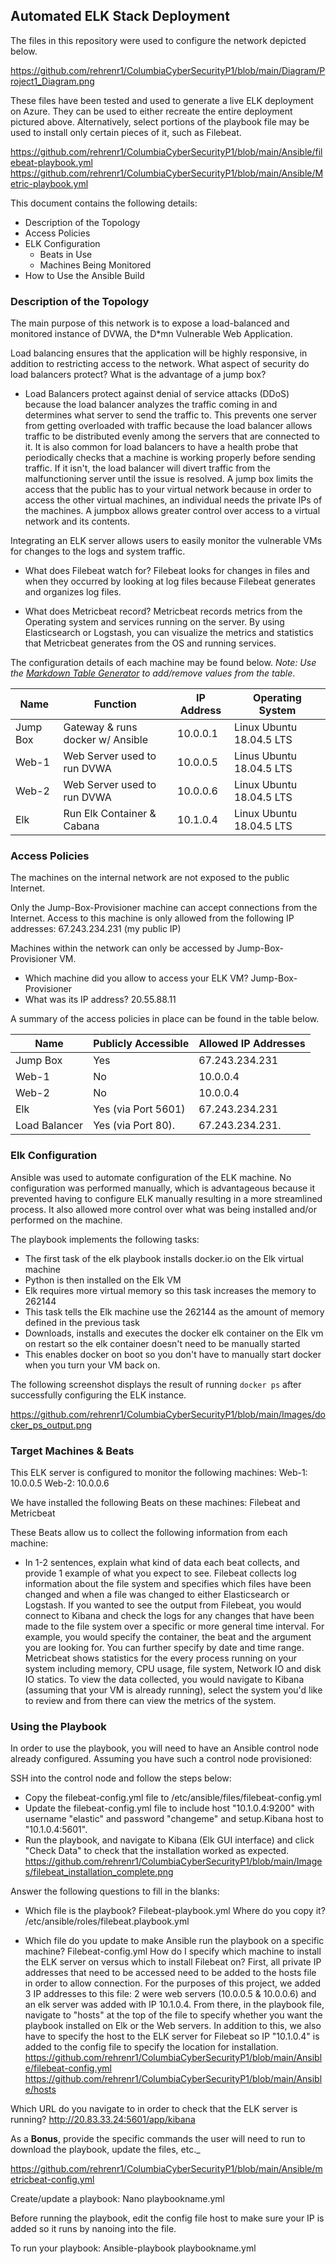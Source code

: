 ## Automated ELK Stack Deployment

The files in this repository were used to configure the network depicted below.

https://github.com/rehrenr1/ColumbiaCyberSecurityP1/blob/main/Diagram/Project1_Diagram.png

These files have been tested and used to generate a live ELK deployment on Azure. They can be used to either recreate the entire deployment pictured above. Alternatively, select portions of the playbook file may be used to install only certain pieces of it, such as Filebeat.

https://github.com/rehrenr1/ColumbiaCyberSecurityP1/blob/main/Ansible/filebeat-playbook.yml
https://github.com/rehrenr1/ColumbiaCyberSecurityP1/blob/main/Ansible/Metric-playbook.yml


This document contains the following details:
- Description of the Topology
- Access Policies
- ELK Configuration
  - Beats in Use
  - Machines Being Monitored
- How to Use the Ansible Build


### Description of the Topology

The main purpose of this network is to expose a load-balanced and monitored instance of DVWA, the D*mn Vulnerable Web Application.

Load balancing ensures that the application will be highly responsive, in addition to restricting access to the network.
What aspect of security do load balancers protect? What is the advantage of a jump box?

- Load Balancers protect against denial of service attacks (DDoS) because the load balancer analyzes the traffic coming in and determines what server to send the traffic to. This prevents one server from getting overloaded with traffic because the load balancer allows traffic to be distributed evenly among the servers that are connected to it. It is also common for load balancers to have a health probe that periodically checks that a machine is working properly before sending traffic. If it isn't, the load balancer will divert traffic from the malfunctioning server until the issue is resolved. A jump box limits the access that the public has to your virtual network because in order to access the other virtual machines, an individual needs the private IPs of the machines. A jumpbox allows greater control over access to a virtual network and its contents.

Integrating an ELK server allows users to easily monitor the vulnerable VMs for changes to the logs and system traffic.
- What does Filebeat watch for?
Filebeat looks for changes in files and when they occurred by looking at log files because Filebeat generates and organizes log files.

- What does Metricbeat record?
Metricbeat records metrics from the Operating system and services running on the server. By using Elasticsearch or Logstash, you can visualize the metrics and statistics that Metricbeat generates from the OS and running services.

The configuration details of each machine may be found below.
_Note: Use the [Markdown Table Generator](http://www.tablesgenerator.com/markdown_tables) to add/remove values from the table_.

| Name     | Function                         | IP Address | Operating System         |
|----------|----------------------------------|------------|--------------------------|
| Jump Box | Gateway & runs docker w/ Ansible | 10.0.0.1   | Linux Ubuntu 18.04.5 LTS |
| Web-1    | Web Server used to run DVWA      | 10.0.0.5   | Linus Ubuntu 18.04.5 LTS |
| Web-2    | Web Server used to run DVWA      | 10.0.0.6   | Linux Ubuntu 18.04.5 LTS |
| Elk      | Run Elk Container & Cabana       | 10.1.0.4   | Linux Ubuntu 18.04.5 LTS |

### Access Policies

The machines on the internal network are not exposed to the public Internet. 

Only the Jump-Box-Provisioner machine can accept connections from the Internet. Access to this machine is only allowed from the following IP addresses: 67.243.234.231 (my public IP)

Machines within the network can only be accessed by Jump-Box-Provisioner VM.
- Which machine did you allow to access your ELK VM? 
Jump-Box-Provisioner
- What was its IP address?
20.55.88.11

A summary of the access policies in place can be found in the table below.

| Name           | Publicly Accessible | Allowed IP Addresses |
|--------------  |---------------------|----------------------|
| Jump Box       | Yes                 | 67.243.234.231       |
| Web-1          | No                  | 10.0.0.4             |
| Web-2          | No                  | 10.0.0.4             |
| Elk            | Yes (via Port 5601) | 67.243.234.231       |
| Load Balancer  | Yes (via Port 80).  | 67.243.234.231.      |

### Elk Configuration

Ansible was used to automate configuration of the ELK machine. No configuration was performed manually, which is advantageous because it prevented having to configure ELK manually resulting in a more streamlined process. It also allowed more control over what was being installed and/or performed on the machine.

The playbook implements the following tasks:
- The first task of the elk playbook installs docker.io on the Elk virtual machine
- Python is then installed on the Elk VM
- Elk requires more virtual memory so this task increases the memory to 262144
- This task tells the Elk machine use the 262144 as the amount of memory defined in the previous task
- Downloads, installs and executes the docker elk container on the Elk vm on restart so the elk container doesn't need to be manually started
- This enables docker on boot so you don't have to manually start docker when you turn your VM back on.

The following screenshot displays the result of running `docker ps` after successfully configuring the ELK instance.

https://github.com/rehrenr1/ColumbiaCyberSecurityP1/blob/main/Images/docker_ps_output.png

### Target Machines & Beats
This ELK server is configured to monitor the following machines:
Web-1: 10.0.0.5
Web-2: 10.0.0.6

We have installed the following Beats on these machines:
Filebeat and Metricbeat

These Beats allow us to collect the following information from each machine:
- In 1-2 sentences, explain what kind of data each beat collects, and provide 1 example of what you expect to see. 
Filebeat collects log information about the file system and specifies which files have been changed and when a file was changed to either Elasticsearch or Logstash. If you wanted to see the output from Filebeat, you would connect to Kibana and check the logs for any changes that have been made to the file system over a specific or more general time interval. For example, you would specify the container, the beat and the argument you are looking for. You can further specify by date and time range. Metricbeat shows statistics for the every process running on your system including memory, CPU usage, file system, Network IO and disk IO statics. To view the data collected, you would navigate to Kibana (assuming that your VM is already running), select the system you'd like to review and from there can view the metrics of the system.  

### Using the Playbook
In order to use the playbook, you will need to have an Ansible control node already configured. Assuming you have such a control node provisioned: 

SSH into the control node and follow the steps below:
- Copy the filebeat-config.yml file to /etc/ansible/files/filebeat-config.yml
- Update the filebeat-config.yml file to include host "10.1.0.4:9200" with username "elastic" and password "changeme" and setup.Kibana host to "10.1.0.4:5601".
- Run the playbook, and navigate to Kibana (Elk GUI interface) and click "Check Data" to check that the installation worked as expected.
https://github.com/rehrenr1/ColumbiaCyberSecurityP1/blob/main/Images/filebeat_installation_complete.png

Answer the following questions to fill in the blanks:
- Which file is the playbook? Filebeat-playbook.yml Where do you copy it? /etc/ansible/roles/filebeat.playbook.yml

- Which file do you update to make Ansible run the playbook on a specific machine? Filebeat-config.yml How do I specify which machine to install the ELK server on versus which to install Filebeat on? First, all private IP addresses that need to be accessed need to be added to the hosts file in order to allow connection. For the purposes of this project, we added 3 IP addresses to this file: 2 were web servers (10.0.0.5 & 10.0.0.6) and an elk server was added with IP 10.1.0.4. From there, in the playbook file, navigate to "hosts" at the top of the file to specify whether you want the playbook installed on Elk or the Web servers. In addition to this, we also have to specify the host to the ELK server for Filebeat so IP "10.1.0.4" is added to the config file to specify the location for installation.  
https://github.com/rehrenr1/ColumbiaCyberSecurityP1/blob/main/Ansible/filebeat-config.yml
https://github.com/rehrenr1/ColumbiaCyberSecurityP1/blob/main/Ansible/hosts


Which URL do you navigate to in order to check that the ELK server is running? 
http://20.83.33.24:5601/app/kibana

As a **Bonus**, provide the specific commands the user will need to run to download the playbook, update the files, etc._


https://github.com/rehrenr1/ColumbiaCyberSecurityP1/blob/main/Ansible/metricbeat-config.yml

Create/update a playbook:
Nano playbookname.yml

Before running the playbook, edit the config file host to make sure your IP is added so it runs by nanoing into the file.

To run your playbook:
Ansible-playbook playbookname.yml







